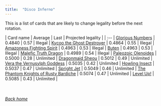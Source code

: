 ```yaml
---
title:  "Disco Inferno"
---
```


This is a list of cards that are likely to change legality before the next rotation.

| Card name | Average | Last | Projected legality |
| :-- |
[Glorious Numbers](https://db.ygoprodeck.com/card/?search=Glorious%20Numbers) | 0.4840 | 0.57 | Illegal |
[Kycoo the Ghost Destroyer](https://db.ygoprodeck.com/card/?search=Kycoo%20the%20Ghost%20Destroyer) | 0.4864 | 0.55 | Illegal |
[Amazoness Fighting Spirit](https://db.ygoprodeck.com/card/?search=Amazoness%20Fighting%20Spirit) | 0.4963 | 0.53 | Illegal |
[Buten](https://db.ygoprodeck.com/card/?search=Buten) | 0.4963 | 0.53 | Illegal |
[Malefic Truth Dragon](https://db.ygoprodeck.com/card/?search=Malefic%20Truth%20Dragon) | 0.4989 | 0.54 | Illegal |
[Paleozoic Olenoides](https://db.ygoprodeck.com/card/?search=Paleozoic%20Olenoides) | 0.5000 | 0.28 | Unlimited |
[Dragonmaid Sheou](https://db.ygoprodeck.com/card/?search=Dragonmaid%20Sheou) | 0.5012 | 0.49 | Unlimited |
[Vera the Vernusylph Goddess](https://db.ygoprodeck.com/card/?search=Vera%20the%20Vernusylph%20Goddess) | 0.5035 | 0.42 | Unlimited |
[Howling Insect](https://db.ygoprodeck.com/card/?search=Howling%20Insect) | 0.5037 | 0.47 | Unlimited |
[Spright Jet](https://db.ygoprodeck.com/card/?search=Spright%20Jet) | 0.5049 | 0.46 | Unlimited |
[The Phantom Knights of Rusty Bardiche](https://db.ygoprodeck.com/card/?search=The%20Phantom%20Knights%20of%20Rusty%20Bardiche) | 0.5074 | 0.47 | Unlimited |
[Level Up!](https://db.ygoprodeck.com/card/?search=Level%20Up!) | 0.5085 | 0.43 | Unlimited |

<br>

###### [Back home](index)